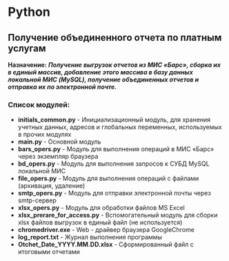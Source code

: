 # Python
## Получение объединенного отчета по платным услугам
__Назначение:__
    ___Получение выгрузок отчетов из МИС «Барс», сборка их в единый массив, добавление этого массива
    в базу данных локальной МИС (MySQL), получение объединенных отчетов и отправка их по электронной почте.___
### Список модулей:
+ __initials_common.py__ - 
    Инициализационный модуль, для хранения учетных данных, адресов и глобальных переменных, используемых в прочих модулях
+ __main.py__ -
    Основной модуль
+ __bars_opers.py__ - 
    Модуль для выполнения операций в МИС «Барс» через экземпляр браузера
+ __bd_opers.py__ - 
    Модуль для выполнения запросов к СУБД MySQL локальной МИС
+ __file_opers.py__ -
    Модуль для выполнения операций с файлами (архивация, удаление)
+ __smtp_opers.py__ -
    Модуль для отправки электронной почты через smtp-сервер
+ __xlsx_opers.py__ -
    Модуль для обработки файлов MS Excel
+ __xlsx_prerare_for_access.py__ -
    Вспомогательный модуль для сборки xlsx файлов выгрузок в единый файл (не используется)
+ __chromedriver.exe__ -
    Web - драйвер браузера GoogleChrome
+ __log_report.txt__ -
    Журнал выполнения программы
+ __Otchet_Date_YYYY.MM.DD.xlsx__ -
    Сформированный файл с итоговыми отчетами
